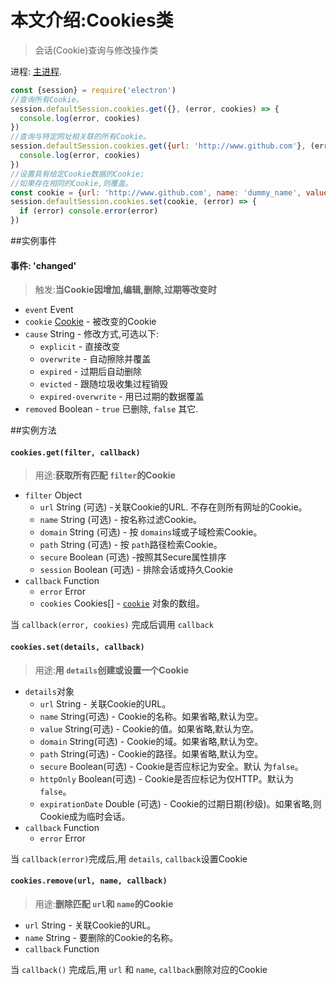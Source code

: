 # 本文介绍:Cookies类

> 会话(Cookie)查询与修改操作类 

进程: [主进程](../glossary.md#main-process).      
```JavaScript
const {session} = require('electron')
//查询所有Cookie。
session.defaultSession.cookies.get({}, (error, cookies) => {
  console.log(error, cookies)
})
//查询与特定网址相关联的所有Cookie。
session.defaultSession.cookies.get({url: 'http://www.github.com'}, (error, cookies) => {
  console.log(error, cookies)
})
//设置具有给定Cookie数据的Cookie;
//如果存在相同的Cookie,则覆盖。
const cookie = {url: 'http://www.github.com', name: 'dummy_name', value: 'dummy'}
session.defaultSession.cookies.set(cookie, (error) => {
  if (error) console.error(error)
})
```

##实例事件

#### 事件: 'changed'
> 触发:**当Cookie因增加,编辑,删除,过期等改变时**

* `event` Event
* `cookie` [Cookie](structures/cookie.md) - 被改变的Cookie
* `cause` String - 修改方式,可选以下:
  * `explicit` - 直接改变
  * `overwrite` - 自动擦除并覆盖
  * `expired` - 过期后自动删除
  * `evicted` - 跟随垃圾收集过程销毁
  * `expired-overwrite` - 用已过期的数据覆盖
* `removed` Boolean - `true` 已删除, `false` 其它.

##实例方法

#### `cookies.get(filter, callback)`
> 用途:**获取所有匹配 `filter`的Cookie**

* `filter` Object
  * `url` String (可选) -关联Cookie的URL. 不存在则所有网址的Cookie。
  * `name` String (可选) - 按名称过滤Cookie。
  * `domain` String (可选) - 按 `domains`域或子域检索Cookie。
  * `path` String (可选) - 按 `path`路径检索Cookie。
  * `secure` Boolean (可选) -按照其Secure属性排序
  * `session` Boolean (可选) - 排除会话或持久Cookie
* `callback` Function
  * `error` Error
  * `cookies` Cookies[] - [`cookie`](structures/cookie.md) 对象的数组。

当 `callback(error, cookies)` 完成后调用 `callback`

#### `cookies.set(details, callback)`
> 用途:**用 `details`创建或设置一个Cookie**

* `details`对象
  * `url` String - 关联Cookie的URL。
  * `name` String(可选) - Cookie的名称。如果省略,默认为空。
  * `value` String(可选) - Cookie的值。如果省略,默认为空。
  * `domain` String(可选) - Cookie的域。如果省略,默认为空。
  * `path` String(可选) - Cookie的路径。如果省略,默认为空。
  * `secure` Boolean(可选) - Cookie是否应标记为安全。默认 为`false`。
  * `httpOnly` Boolean(可选) - Cookie是否应标记为仅HTTP。默认为 `false`。
  * `expirationDate` Double (可选) - Cookie的过期日期(秒级)。如果省略,则Cookie成为临时会话。
* `callback` Function
  * `error` Error
  
当 `callback(error)`完成后,用 `details`, `callback`设置Cookie

#### `cookies.remove(url, name, callback)`
> 用途:**删除匹配 `url`和 `name`的Cookie**

* `url` String - 关联Cookie的URL。
* `name` String - 要删除的Cookie的名称。
* `callback` Function

当 `callback()` 完成后,用 `url` 和 `name`, `callback`删除对应的Cookie